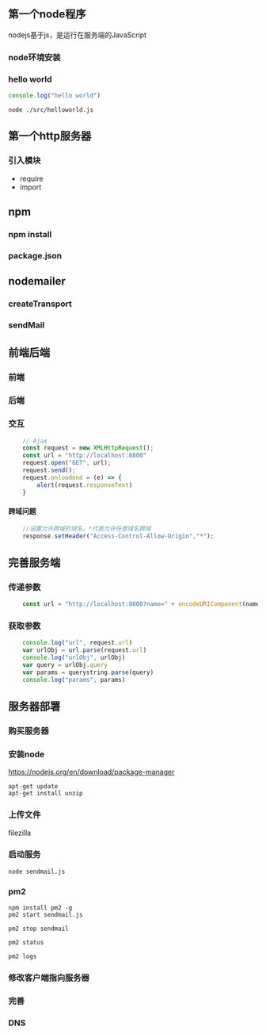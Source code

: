 ## 第一个node程序

nodejs基于js，是运行在服务端的JavaScript

### node环境安装

### hello world

```javascript
console.log("hello world")
```

```shell
node ./src/helloworld.js
```

## 第一个http服务器

### 引入模块

* require
* import

## npm

### npm install

### package.json

## nodemailer

### createTransport

### sendMail

## 前端后端

### 前端

### 后端

### 交互

```javascript
    // Ajax
    const request = new XMLHttpRequest();
    const url = "http://localhost:8800"
    request.open("GET", url);
    request.send();
    request.onloadend = (e) => {
        alert(request.responseText)
    }
```

#### 跨域问题

```javascript
    //设置允许跨域的域名，*代表允许任意域名跨域
    response.setHeader("Access-Control-Allow-Origin","*");
```

## 完善服务端

### 传递参数

```javascript
    const url = "http://localhost:8800?name=" + encodeURIComponent(name) + "&comment=" + encodeURIComponent(comment)
```

### 获取参数

```javascript
    console.log("url", request.url)
    var urlObj = url.parse(request.url)
    console.log("urlObj", urlObj)
    var query = urlObj.query
    var params = querystring.parse(query)
    console.log("params", params)
```

## 服务器部署

### 购买服务器

### 安装node

https://nodejs.org/en/download/package-manager

```shell
apt-get update
apt-get install unzip
```

### 上传文件

filezilla

### 启动服务

```shell
node sendmail.js
```

### pm2

```shell
npm install pm2 -g
pm2 start sendmail.js

pm2 stop sendmail

pm2 status

pm2 logs
```

### 修改客户端指向服务器

### 完善

### DNS
